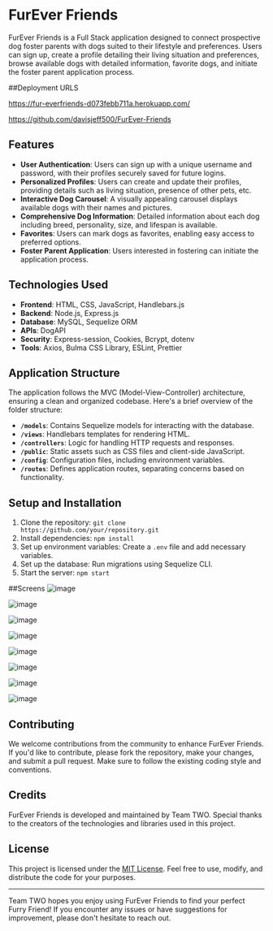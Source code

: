 # FurEver Friends

FurEver Friends is a Full Stack application designed to connect prospective dog foster parents with dogs suited to their lifestyle and preferences. Users can sign up, create a profile detailing their living situation and preferences, browse available dogs with detailed information, favorite dogs, and initiate the foster parent application process.

##Deployment URLS

https://fur-everfriends-d073febb711a.herokuapp.com/


https://github.com/davisjeff500/FurEver-Friends

## Features

- **User Authentication**: Users can sign up with a unique username and password, with their profiles securely saved for future logins.
- **Personalized Profiles**: Users can create and update their profiles, providing details such as living situation, presence of other pets, etc.
- **Interactive Dog Carousel**: A visually appealing carousel displays available dogs with their names and pictures.
- **Comprehensive Dog Information**: Detailed information about each dog including breed, personality, size, and lifespan is available.
- **Favorites**: Users can mark dogs as favorites, enabling easy access to preferred options.
- **Foster Parent Application**: Users interested in fostering can initiate the application process.

## Technologies Used

- **Frontend**: HTML, CSS, JavaScript, Handlebars.js
- **Backend**: Node.js, Express.js
- **Database**: MySQL, Sequelize ORM
- **APIs**: DogAPI
- **Security**: Express-session, Cookies, Bcrypt, dotenv
- **Tools**: Axios, Bulma CSS Library, ESLint, Prettier

## Application Structure

The application follows the MVC (Model-View-Controller) architecture, ensuring a clean and organized codebase. Here's a brief overview of the folder structure:

- **`/models`**: Contains Sequelize models for interacting with the database.
- **`/views`**: Handlebars templates for rendering HTML.
- **`/controllers`**: Logic for handling HTTP requests and responses.
- **`/public`**: Static assets such as CSS files and client-side JavaScript.
- **`/config`**: Configuration files, including environment variables.
- **`/routes`**: Defines application routes, separating concerns based on functionality.

## Setup and Installation

1. Clone the repository: `git clone https://github.com/your/repository.git`
2. Install dependencies: `npm install`
3. Set up environment variables: Create a `.env` file and add necessary variables.
4. Set up the database: Run migrations using Sequelize CLI.
5. Start the server: `npm start`


##Screens
![image](https://github.com/davisjeff500/FurEver-Friends/assets/147566531/85c9d455-21b0-4a44-a2d4-edba40e96229)

![image](https://github.com/davisjeff500/FurEver-Friends/assets/147566531/1f561081-4b85-4129-bfb7-90d2646c24af)

![image](https://github.com/davisjeff500/FurEver-Friends/assets/147566531/f5338a79-ce34-4216-ae88-ad8be004dc69)

![image](https://github.com/davisjeff500/FurEver-Friends/assets/147566531/87340382-f210-4528-a6db-2a0187094d20)

![image](https://github.com/davisjeff500/FurEver-Friends/assets/147566531/a4c8acc2-53a2-4856-94e0-77fed62c6488)

![image](https://github.com/davisjeff500/FurEver-Friends/assets/147566531/0b0741a3-ee81-4b00-9a00-40a01952c720)

![image](https://github.com/davisjeff500/FurEver-Friends/assets/147566531/c00d326c-04e9-48c6-829b-35b622970fbd)

![image](https://github.com/davisjeff500/FurEver-Friends/assets/147566531/97dbb3cd-8986-424a-94e9-3f83e46c12d3)











## Contributing

We welcome contributions from the community to enhance FurEver Friends. If you'd like to contribute, please fork the repository, make your changes, and submit a pull request. Make sure to follow the existing coding style and conventions.

## Credits

FurEver Friends is developed and maintained by Team TWO. Special thanks to the creators of the technologies and libraries used in this project.

## License

This project is licensed under the [MIT License](LICENSE). Feel free to use, modify, and distribute the code for your purposes.

---

Team TWO hopes you enjoy using FurEver Friends to find your perfect Furry Friend! If you encounter any issues or have suggestions for improvement, please don't hesitate to reach out.
